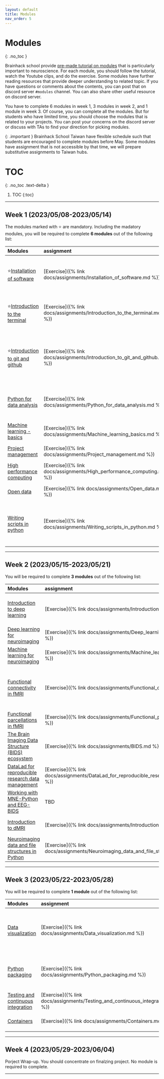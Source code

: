```yaml
---
layout: default
title: Modules
nav_order: 5
---
```


# Modules
{: .no_toc }

Brainhack school provide [pre-made tutorial on modules](https://school-brainhack.github.io/modules/) that is particularly important to neuroscience. For each module, you should follow the tutorial, watch the Youtube clips, and do the exercise. Some modules have further reading resources that provide deeper understanding to related topic. If you have questions or comments about the contents, you can post that on discord server `#modules` channel. You can also share other useful resource on discord server. 

You have to complete 6 modules in week 1, 3 modules in week 2, and 1 module in week 3. Of course, you can complete all the modules. But for students who have limited time, you should choose the modules that is related to your projects. You can post your concerns on the discord server or discuss with TAs to find your direction for picking modules. 

{: .important }
Brainhack School Taiwan have flexible schedule such that students are encouraged to complete modules before May. Some modules have assignment that is not accessible by that time, we will prepare substitutive assignments to Taiwan hubs.

# TOC
{: .no_toc .text-delta }

1. TOC
{:toc}

---

## Week 1 (2023/05/08-2023/05/14)
The modules marked with ⭐ are mandatory. Including the madatory modules, you will be required to complete **6 modules** out of the following list:

| Modules                                                                                            |             assignment    | TA(s)                                      |
|:---------------------------------------------------------------------------------------------------|:---------------------------|:-------------------------------------------| 
| ⭐[Installation of software](https://school-brainhack.github.io/modules/installation)                  | [Exercise]({% link docs/assignments/Installation_of_software.md %}) | Chih-Chia Hsing, Yu-Shiang Su              |
| ⭐[Introduction to the terminal](https://school-brainhack.github.io/modules/introduction_to_terminal)  | [Exercise]({% link docs/assignments/Introduction_to_the_terminal.md %}) | Po-Hsuan Huang, Chih-Chia Hsing            |
| ⭐[Introduction to git and github](https://school-brainhack.github.io/modules/git_github)              | [Exercise]({% link docs/assignments/Introduction_to_git_and_github.md %}) | Amanda Lin, Yun-Han Hsu, Chih-Chia Hsing   |
| [Python for data analysis](https://school-brainhack.github.io/modules/python_data_analysis)           | [Exercise]({% link docs/assignments/Python_for_data_analysis.md %}) | Amanda Lin, Po-Hsuan Huang, Yun Chuang     |
| [Machine learning - basics](https://school-brainhack.github.io/modules/machine_learning_basics)       | [Exercise]({% link docs/assignments/Machine_learning_basics.md %}) | Ruo-Chi Yao                                |
| [Project management](https://school-brainhack.github.io/modules/project_management)                   | [Exercise]({% link docs/assignments/Project_management.md %}) | Chih-Chia Hsing                            |
| [High performance computing](https://school-brainhack.github.io/modules/hpc)                          | [Exercise]({% link docs/assignments/High_performance_computing.md %}) | Yu-Shiang Su                               |
| [Open data](https://school-brainhack.github.io/modules/open_data)                                     | [Exercise]({% link docs/assignments/Open_data.md %}) | Chih-Chia Hsing                            |
| [Writing scripts in python](https://school-brainhack.github.io/modules/python_scripts)                | [Exercise]({% link docs/assignments/Writing_scripts_in_python.md %}) | Amanda Lin, Po-Hsuan Huang, Yun-Han Hsu    |

---

## Week 2 (2023/05/15-2023/05/21)
You will be required to complete **3 modules** out of the following list:

| Modules                                                                                                    |              assignment    | TA(s)                                  |
|:-----------------------------------------------------------------------------------------------------------|:---------------------------|:---------------------------------------|
| [Introduction to deep learning](https://school-brainhack.github.io/modules/deep_learning_intro)               | [Exercise]({% link docs/assignments/Introduction_to_deep_learning.md %})                     | Ding-Ruey Yeh, Ruo-Chi Yao            |
| [Deep learning for neuroimaging](https://school-brainhack.github.io/modules/dl_for_neuroimaging)              | [Exercise]({% link docs/assignments/Deep_learning_for_neuroimaging.md %})                    | Yu-Shiang Su                          |
| [Machine learning for neuroimaging](https://school-brainhack.github.io/modules/machine_learning_neuroimaging) | [Exercise]({% link docs/assignments/Machine_learning_for_neuroimaging.md %})                 | Ruo-Chi Yao                           |
| [Functional connectivity in fMRI](https://school-brainhack.github.io/modules/fmri_connectivity)               | [Exercise]({% link docs/assignments/Functional_connectivity_in_fMRI.md %})                   | Ding-Ruey Yeh, Yun Chuang, Chih-Chia  |
| [Functional parcellations in fMRI](https://school-brainhack.github.io/modules/fmri_parcellation)              | [Exercise]({% link docs/assignments/Functional_parcellations_in_fMRI.md %})                  | Ding-Ruey Yeh                         |
| [The Brain Imaging Data Structure (BIDS) ecosystem](https://school-brainhack.github.io/modules/bids)          | [Exercise]({% link docs/assignments/BIDS.md %})                                              | Chih-Chia Hsing                       |
| [DataLad for reproducible research data management](https://school-brainhack.github.io/modules/datalad)       | [Exercise]({% link docs/assignments/DataLad_for_reproducible_research_data_management.md %}) | Yu-Shiang Su                          |
| [Working with MNE-Python and EEG-BIDS](https://school-brainhack.github.io/modules/mne_python/)                | TBD              | Amanda Lin                            |
| [Introduction to dMRI](https://school-brainhack.github.io/modules/dmri_intro/)                                | [Exercise]({% link docs/assignments/Introduction_to_dMRI.md %})                              | Yu-Shiang Su                          |
| [Neuroimaging data and file structures in Python](https://school-brainhack.github.io/modules/nibabel/)        | [Exercise]({% link docs/assignments/Neuroimaging_data_and_file_structures_in_python.md %})   | Yu-Shiang Su                          |

---

## Week 3 (2023/05/22-2023/05/28)
You will be required to complete **1 module** out of the following list:

| Modules                                                                                                    |              assignment    | TA(s)                                  |
|:-----------------------------------------------------------------------------------------------------------|:---------------------------|:---------------------------------------|
| [Data visualization](https://school-brainhack.github.io/modules/python_visualization)                         | [Exercise]({% link docs/assignments/Data_visualization.md %}) | Yun Chuang, Yun-Han Hsu, Amanda Lin    |
| [Python packaging](https://school-brainhack.github.io/modules/packaging)                                      | [Exercise]({% link docs/assignments/Python_packaging.md %}) | Amanda Lin, Po-Hsuan Huang, Yun Chuang |
| [Testing and continuous integration](https://school-brainhack.github.io/modules/testing)                      | [Exercise]({% link docs/assignments/Testing_and_continuous_integration.md %}) | Yu-Shiang Su                           |
| [Containers](https://school-brainhack.github.io/modules/containers)                                           | [Exercise]({% link docs/assignments/Containers.md %}) | Yu-Shiang Su                           |

---

## Week 4 (2023/05/29-2023/06/04)
Porject Wrap-up. You should concentrate on finalzing project. No module is required to complete.

---
